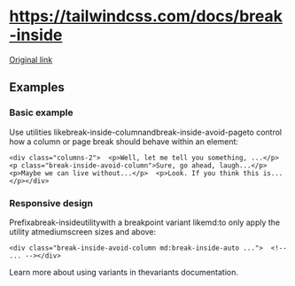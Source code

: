 # https://tailwindcss.com/docs/break-inside

[Original link](https://tailwindcss.com/docs/break-inside)

## Examples

### Basic example

Use utilities likebreak-inside-columnandbreak-inside-avoid-pageto control how a column or page break should behave within an element:

```
<div class="columns-2">  <p>Well, let me tell you something, ...</p>  <p class="break-inside-avoid-column">Sure, go ahead, laugh...</p>  <p>Maybe we can live without...</p>  <p>Look. If you think this is...</p></div>
```

### Responsive design

Prefixabreak-insideutilitywith a breakpoint variant likemd:to only apply the utility atmediumscreen sizes and above:

```
<div class="break-inside-avoid-column md:break-inside-auto ...">  <!-- ... --></div>
```

Learn more about using variants in thevariants documentation.
